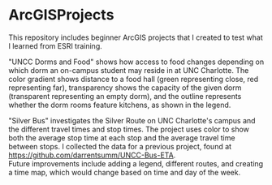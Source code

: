 # ArcGISProjects
This repository includes beginner ArcGIS projects that I created to test what I learned from ESRI training. 

"UNCC Dorms and Food" shows how access to food changes depending on which dorm an on-campus student may reside in at UNC Charlotte. The color gradient shows distance to a food hall (green representing close, red representing far), transparency shows the capacity of the given dorm (transparent representing an empty dorm), and the outline represents whether the dorm rooms feature kitchens, as shown in the legend. 

"Silver Bus" investigates the Silver Route on UNC Charlotte's campus and the different travel times and stop times. The project uses color to show both the average stop time at each stop and the average travel time between stops. I collected the data for a previous project, found at https://github.com/darrentsumm/UNCC-Bus-ETA. <br />
Future improvements include adding a legend, different routes, and creating a time map, which would change based on time and day of the week.
